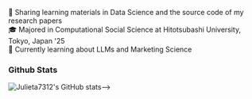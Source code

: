 <!--
### Hi, I'm Julieta!
**Julieta7312/Julieta7312** is a ✨ _special_ ✨ repository because its `README.md` (this file) appears on your GitHub profile.

Here are some ideas to get you started:

- 🔭 I’m currently working on ...
- 🌱 I’m currently learning ...
- 👯 I’m looking to collaborate on ...
- 🤔 I’m looking for help with ...
- 💬 Ask me about ...
- 📫 How to reach me: ...
- 😄 Pronouns: ...
- ⚡ Fun fact: ...
-->
📝 Sharing learning materials in Data Science and the source code of my research papers <br>
🎓 Majored in Computational Social Science at Hitotsubashi University, Tokyo, Japan '25<br>
🌱 Currently learning about LLMs and Marketing Science<br>

### Github Stats
![Julieta7312's GitHub stats](https://github-readme-stats.vercel.app/api?username=Julieta7312&show_icons=true&theme=moltack)-->
